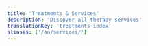 ```yaml
---
title: 'Treatments & Services'
description: 'Discover all therapy services'
translationKey: 'treatments-index'
aliases: ['/en/services/']
---
```

